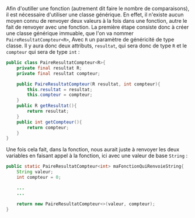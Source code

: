 Afin d'outiller une fonction (autrement dit faire le nombre de comparaisons), il est nécessaire d'utiliser une classe générique. En effet, il n'existe aucun moyen connu de renvoyer deux valeurs à la fois dans une fonction, autre le fait de renvoyer avec une fonction. La première étape consiste donc à créer une classe générique immuable, que l'on va nommer `PaireResultatCompteur<R>`, Avec `R` un paramètre de généricité de type classe. Il y aura donc deux attributs, `resultat`, qui sera donc de type `R` et le `compteur` qui sera de type `int` :
```Java
public class PaireResultatCompteur<R>{
	private final resultat R;
	private final resultat compteur;

	public PaireResultatCompteur(R resultat, int compteur){
		this.resultat = resultat;
		this.compteur = compteur;
	}
	public R getResultat(){
		return resultat;
	}
	public int getCompteur(){
		return compteur;
	}
}
```

Une fois cela fait, dans la fonction, nous aurait juste à renvoyer les deux variables en faisant appel à la fonction, ici avec une valeur de base `String` :
```Java
public static PaireResultatCompteur<int> maFonctionQuiRenvoieString{
	String valeur;
	int compteur = 0;

	...
	...

	return new PaireResultatCompteur<>(valeur, compteur);
}
```